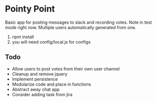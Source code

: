 # Pointy Point

Basic app for posting messages to slack and recording votes. Note in test mode right now. Multiple users automatically generated from one.

1. npm install
2. you will need config/local.js for configs

## Todo
- Allow users to post votes from their own user channel
- Cleanup and remove jquery
- Implement persistence
- Modularize code and place in functions
- Abstract away chat app
- Consider adding task from jira
